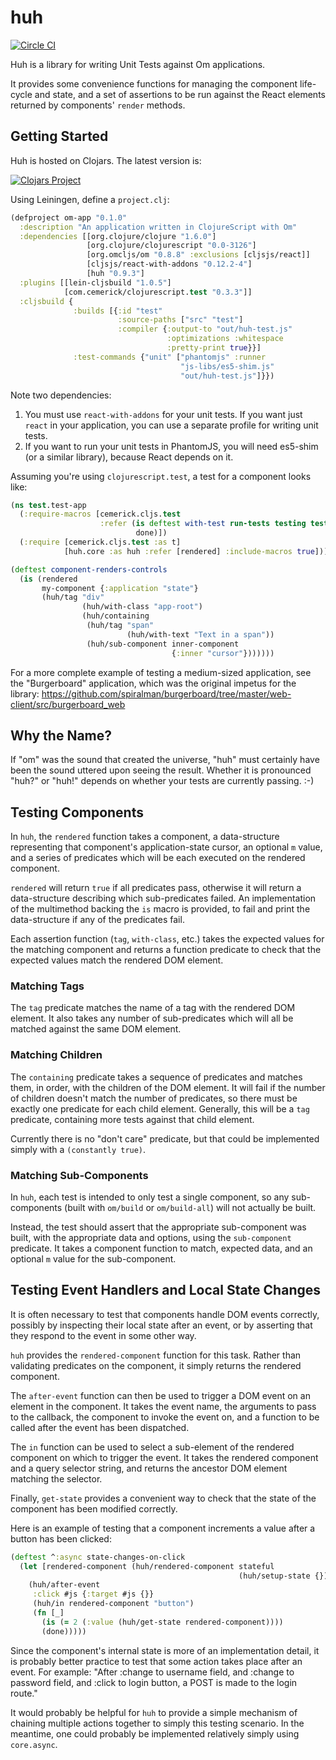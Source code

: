 # huh

[![Circle CI](https://circleci.com/gh/spiralman/huh.svg?style=svg)](https://circleci.com/gh/spiralman/huh)

Huh is a library for writing Unit Tests against Om applications.

It provides some convenience functions for managing the component
life-cycle and state, and a set of assertions to be run against the
React elements returned by components' `render` methods.

## Getting Started ##

Huh is hosted on Clojars. The latest version is:

[![Clojars Project](http://clojars.org/huh/latest-version.svg)](http://clojars.org/huh)

Using Leiningen, define a `project.clj`:

```clojure
(defproject om-app "0.1.0"
  :description "An application written in ClojureScript with Om"
  :dependencies [[org.clojure/clojure "1.6.0"]
                 [org.clojure/clojurescript "0.0-3126"]
                 [org.omcljs/om "0.8.8" :exclusions [cljsjs/react]]
                 [cljsjs/react-with-addons "0.12.2-4"]
                 [huh "0.9.3"]
  :plugins [[lein-cljsbuild "1.0.5"]
            [com.cemerick/clojurescript.test "0.3.3"]]
  :cljsbuild {
              :builds [{:id "test"
                        :source-paths ["src" "test"]
                        :compiler {:output-to "out/huh-test.js"
                                   :optimizations :whitespace
                                   :pretty-print true}}]
              :test-commands {"unit" ["phantomjs" :runner
                                      "js-libs/es5-shim.js"
                                      "out/huh-test.js"]}})
```

Note two dependencies:

1. You must use `react-with-addons` for your unit tests. If you want
   just `react` in your application, you can use a separate profile
   for writing unit tests.
1. If you want to run your unit tests in PhantomJS, you will need
es5-shim (or a similar library), because React depends on it.

Assuming you're using `clojurescript.test`, a test for a component
looks like:

```clojure
(ns test.test-app
  (:require-macros [cemerick.cljs.test
                    :refer (is deftest with-test run-tests testing test-var
                            done)])
  (:require [cemerick.cljs.test :as t]
            [huh.core :as huh :refer [rendered] :include-macros true]))

(deftest component-renders-controls
  (is (rendered
       my-component {:application "state"}
       (huh/tag "div"
                (huh/with-class "app-root")
                (huh/containing
                 (huh/tag "span"
                          (huh/with-text "Text in a span"))
                 (huh/sub-component inner-component
                                    {:inner "cursor"}))))))
```

For a more complete example of testing a medium-sized application, see
the "Burgerboard" application, which was the original impetus for the
library:
https://github.com/spiralman/burgerboard/tree/master/web-client/src/burgerboard_web

## Why the Name? ##

If "om" was the sound that created the universe, "huh" must certainly
have been the sound uttered upon seeing the result. Whether it is
pronounced "huh?" or "huh!" depends on whether your tests are
currently passing. :-)

## Testing Components ##

In `huh`, the `rendered` function takes a component, a data-structure
representing that component's application-state cursor, an optional
`m` value, and a series of predicates which will be each executed on
the rendered component.

`rendered` will return `true` if all predicates pass, otherwise it
will return a data-structure describing which sub-predicates
failed. An implementation of the multimethod backing the `is` macro is
provided, to fail and print the data-structure if any of the
predicates fail.

Each assertion function (`tag`, `with-class`, etc.) takes the expected
values for the matching component and returns a function predicate to
check that the expected values match the rendered DOM element.

### Matching Tags ###

The `tag` predicate matches the name of a tag with the rendered DOM
element. It also takes any number of sub-predicates which will all be
matched against the same DOM element.

### Matching Children ###

The `containing` predicate takes a sequence of predicates and matches
them, in order, with the children of the DOM element. It will fail if
the number of children doesn't match the number of predicates, so
there must be exactly one predicate for each child element. Generally,
this will be a `tag` predicate, containing more tests against that
child element.

Currently there is no "don't care" predicate, but that could be
implemented simply with a `(constantly true)`.

### Matching Sub-Components ###

In `huh`, each test is intended to only test a single component, so
any sub-components (built with `om/build` or `om/build-all`) will not
actually be built.

Instead, the test should assert that the appropriate sub-component was
built, with the appropriate data and options, using the
`sub-component` predicate. It takes a component function to match,
expected data, and an optional `m` value for the sub-component.

## Testing Event Handlers and Local State Changes ##

It is often necessary to test that components handle DOM events
correctly, possibly by inspecting their local state after an event, or
by asserting that they respond to the event in some other way.

`huh` provides the `rendered-component` function for this task. Rather
than validating predicates on the component, it simply returns the
rendered component.

The `after-event` function can then be used to trigger a DOM event on
an element in the component. It takes the event name, the arguments to
pass to the callback, the component to invoke the event on, and a
function to be called after the event has been dispatched.

The `in` function can be used to select a sub-element of the rendered
component on which to trigger the event. It takes the rendered
component and a query selector string, and returns the ancestor DOM
element matching the selector.

Finally, `get-state` provides a convenient way to check that the state
of the component has been modified correctly.

Here is an example of testing that a component increments a value
after a button has been clicked:

```clojure
(deftest ^:async state-changes-on-click
  (let [rendered-component (huh/rendered-component stateful
                                                   (huh/setup-state {}))]
    (huh/after-event
     :click #js {:target #js {}}
     (huh/in rendered-component "button")
     (fn [_]
       (is (= 2 (:value (huh/get-state rendered-component))))
       (done)))))
```

Since the component's internal state is more of an implementation
detail, it is probably better practice to test that some action takes
place after an event. For example: "After :change to username field,
and :change to password field, and :click to login button, a POST is
made to the login route."

It would probably be helpful for `huh` to provide a simple mechanism
of chaining multiple actions together to simply this testing
scenario. In the meantime, one could probably be implemented
relatively simply using `core.async`.
